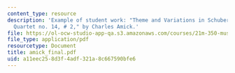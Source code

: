 ```yaml
---
content_type: resource
description: 'Example of student work: "Theme and Variations in Schubert?s String
  Quartet no. 14, # 2," by Charles Amick.'
file: https://ol-ocw-studio-app-qa.s3.amazonaws.com/courses/21m-350-musical-analysis-spring-2008/a11eec258d3f4adf321a8c667590bfe6_amick_final.pdf
file_type: application/pdf
resourcetype: Document
title: amick_final.pdf
uid: a11eec25-8d3f-4adf-321a-8c667590bfe6
---
```


